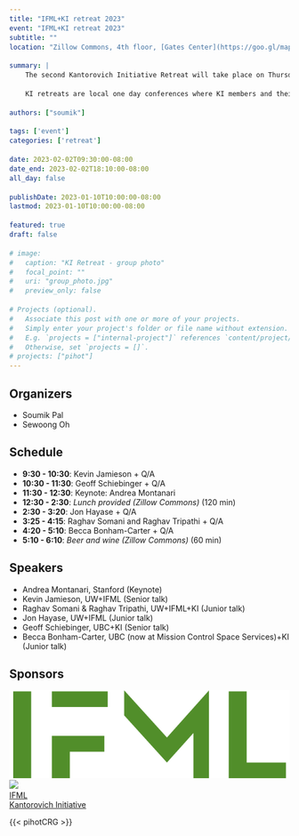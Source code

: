 ```yaml
---
title: "IFML+KI retreat 2023"
event: "IFML+KI retreat 2023"
subtitle: ""
location: "Zillow Commons, 4th floor, [Gates Center](https://goo.gl/maps/qYR5pYtDso7KgYJN9)"

summary: |
    The second Kantorovich Initiative Retreat will take place on Thursday February 2nd, 2023 in Zillow Commons, 4th floor, [Gates Center](https://goo.gl/maps/qYR5pYtDso7KgYJN9). This is in collaboration with UW Institute for Foundations in Machine Learning (IFML). 
    
    KI retreats are local one day conferences where KI members and their research groups get together to socialize and discuss potential collaborations.  

authors: ["soumik"]

tags: ['event']
categories: ['retreat']

date: 2023-02-02T09:30:00-08:00
date_end: 2023-02-02T18:10:00-08:00
all_day: false

publishDate: 2023-01-10T10:00:00-08:00
lastmod: 2023-01-10T10:00:00-08:00

featured: true
draft: false

# image:
#   caption: "KI Retreat - group photo"
#   focal_point: ""
#   uri: "group_photo.jpg"
#   preview_only: false

# Projects (optional).
#   Associate this post with one or more of your projects.
#   Simply enter your project's folder or file name without extension.
#   E.g. `projects = ["internal-project"]` references `content/project/deep-learning/index.md`.
#   Otherwise, set `projects = []`.
# projects: ["pihot"]
---
```


## Organizers
  * Soumik Pal
  * Sewoong Oh

## Schedule
  * **9:30  - 10:30**: Kevin Jamieson + Q/A 
  * **10:30 - 11:30**: Geoff Schiebinger + Q/A
  * **11:30 - 12:30**: Keynote: Andrea Montanari 
  * **12:30 - 2:30**: _Lunch provided (Zillow Commons)_ (120 min)
  * **2:30 - 3:20**: Jon Hayase + Q/A
  * **3:25 - 4:15**: Raghav Somani and Raghav Tripathi + Q/A
  * **4:20 - 5:10**: Becca Bonham-Carter + Q/A
  * **5:10 - 6:10**: _Beer and wine (Zillow Commons)_ (60 min)


## Speakers


  * Andrea Montanari, Stanford (Keynote)
  * Kevin Jamieson, UW+IFML (Senior talk)
  * Raghav Somani & Raghav Tripathi, UW+IFML+KI (Junior talk)
  * Jon Hayase, UW+IFML (Junior talk)
  * Geoff Schiebinger, UBC+KI (Senior talk)
  * Becca Bonham-Carter, UBC (now at Mission Control Space Services)+KI (Junior talk)


## Sponsors

<div class="row">
  <div class="col d-flex align-items-center justify-content-center">
    <a href="https://ifml.institute" target="_blank">
      <img class="tight" src="IFML-logo.svg">
    </a>
  </div>
  <div class="col d-flex align-items-center justify-content-center">
    <a href="/">
    <img style="width:60%" class="tight" src="/img/avatar.png">
    </a>
  </div>
</div>
<div class="row mt-4">
  <div class="col d-flex align-items-center justify-content-center">
    <span class="caption"><a
    href="https://www.ifml.institute/" target="_blank">IFML</a></span>
  </div>
  <div class="col d-flex align-items-center justify-content-center">
  <span class="caption"><a href="/">Kantorovich Initiative</a></span>
  </div>
</div>

{{< pihotCRG >}}
